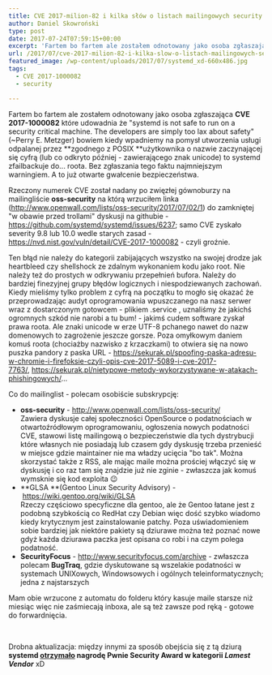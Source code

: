 ```yaml
---
title: CVE 2017-milion-82 i kilka słów o listach mailingowych security
author: Daniel Skowroński
type: post
date: 2017-07-24T07:59:15+00:00
excerpt: 'Fartem bo fartem ale zostałem odnotowany jako osoba zgłaszająca CVE 2017-1000082 które udowadnia że "systemd is not safe to run on a security critical machine. The developers are simply too lax about safety" (~Perry E. Metzger) bowiem kiedy wpadniemy na pomysł utworzenia usługi odpalanej przez zgodnego z POSIX użytkownika o nazwie zaczynającej się cyfrą (lub co odkryto później - zawierającego znak unicode) to systemd zfailbackuje do... roota. Bez zgłasznia tego faktu najmniejszym warningiem. A to już otwarte gwałcenie bezpieczeństwa.'
url: /2017/07/cve-2017-milion-82-i-kilka-slow-o-listach-mailingowych-security/
featured_image: /wp-content/uploads/2017/07/systemd_xd-660x486.jpg
tags:
  - CVE 2017-1000082
  - security

---
```

Fartem bo fartem ale zostałem odnotowany jako osoba zgłaszająca **CVE 2017-1000082** które udowadnia że "systemd is not safe to run on a security critical machine. The developers are simply too lax about safety" (~Perry E. Metzger) bowiem kiedy wpadniemy na pomysł utworzenia usługi odpalanej przez **zgodnego z POSIX **użytkownika o nazwie zaczynającej się cyfrą (lub co odkryto później - zawierającego znak unicode) to systemd zfailbackuje do... roota. Bez zgłaszania tego faktu najmniejszym warningiem. A to już otwarte gwałcenie bezpieczeństwa.

Rzeczony numerek CVE został nadany po zwięzłej gównoburzy na mailingliście **oss-security** na którą wrzuciłem linka (<http://www.openwall.com/lists/oss-security/2017/07/02/1>) do zamkniętej "w obawie przed trollami" dyskusji na githubie - <https://github.com/systemd/systemd/issues/6237>; samo CVE zyskało severity 9.8 lub 10.0 wedle starych zasad - <https://nvd.nist.gov/vuln/detail/CVE-2017-1000082> - czyli groźnie.

Ten błąd nie należy do kategorii zabijających wszystko na swojej drodze jak heartbleed czy shellshock ze zdalnym wykonaniem kodu jako root. Nie należy też do prostych w odkrywaniu przepełnień bufora. Należy do bardziej finezyjnej grupy błędów logicznych i niespodziewanych zachowań. Kiedy mieliśmy tylko problem z cyfrą na początku to mogło się okazać że przeprowadzając audyt oprogramowania wpuszczanego na nasz serwer wraz z dostarczonym gotowcem - plikiem <span class="lang:default EnlighterJSRAW crayon-inline ">.service</span> , uznaliśmy że jakichś ogromnych szkód nie narobi a tu bum! - jakimś cudem software zyskał prawa roota. Ale znaki unicode w erze UTF-8 pchanego nawet do nazw domenowych to zagrożenie jeszcze gorsze. Poza omyłkowym daniem komuś roota (chociażby nazwisko z krzaczkami) to otwiera się na nowo puszka pandory z paska URL - <https://sekurak.pl/spoofing-paska-adresu-w-chromie-i-firefoksie-czyli-opis-cve-2017-5089-i-cve-2017-7763/>, <https://sekurak.pl/nietypowe-metody-wykorzystywane-w-atakach-phishingowych/>...

Co do mailinglist - polecam osobiście subskrypcję:

  * **oss-security** - <http://www.openwall.com/lists/oss-security/>  
    Zawiera dyskusje całej społeczności OpenSource o podatnościach w otwartoźródłowym oprogramowaniu, ogłoszenia nowych podatności CVE, stawowi listę mailingową o bezpieczeństwie dla tych dystrybucji które własnych nie posiadają lub czasem gdy dyskusję trzeba przenieść w miejsce gdzie maintainer nie ma władzy ucięcia "bo tak". Można skorzystać także z RSS, ale mając maile można prościej włączyć się w dyskusję i co raz tam się znajdzie już nie zginie - zwłaszcza jak komuś wymsknie się kod exploita 😉
  * **GLSA **(Gentoo Linux Security Advisory) - [https://wiki.gentoo.org/wiki/GLSA  
][1] Rzeczy częściowo specyficzne dla gentoo, ale że Gentoo łatane jest z podobną szybkością co RedHat czy Debian więc dość szybko wiadomo kiedy krytycznym jest zainstalowanie patchy. Poza uświadomieniem sobie bardziej jak niektóre pakiety są dziurawe można też poznać nowe gdyż każda dziurawa paczka jest opisana co robi i na czym polega podatność.
  * **SecurityFocus** - <http://www.securityfocus.com/archive> - zwłaszcza polecam **BugTraq**, gdzie dyskutowane są wszelakie podatności w systemach UNIXowych, Windowsowych i ogólnych teleinformatycznych; jedna z najstarszych

Mam obie wrzucone z automatu do folderu który kasuje maile starsze niż miesiąc więc nie zaśmiecają inboxa, ale są też zawsze pod ręką - gotowe do forwardnięcia.

&nbsp;

Drobna aktualizacja: między innymi za sposób obejścia się z tą dziurą **systemd [otrzymało][2] nagrodę Pwnie Security Award w kategorii _Lamest Vendor_** xD

 [1]: https://wiki.gentoo.org/wiki/GLSA
 [2]: https://pwnies.com/nominations/